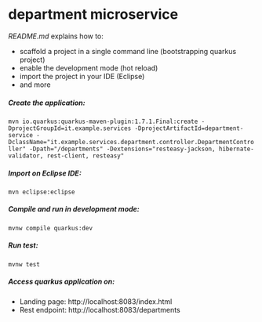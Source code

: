 # department microservice

_README.md_ explains how to:

 - scaffold a project in a single command line  (bootstrapping quarkus project)
 - enable the development mode (hot reload)
 - import the project in your IDE (Eclipse)
 - and more

#####  Create the application:

`mvn io.quarkus:quarkus-maven-plugin:1.7.1.Final:create -DprojectGroupId=it.example.services -DprojectArtifactId=department-service -DclassName="it.example.services.department.controller.DepartmentController" -Dpath="/departments" -Dextensions="resteasy-jackson, hibernate-validator, rest-client, resteasy"`

##### Import on Eclipse IDE:

`mvn eclipse:eclipse`

##### Compile and run in development mode:

`mvnw compile quarkus:dev`

##### Run test:

`mvnw test`

##### Access quarkus application on:

- Landing page:  http://localhost:8083/index.html
- Rest endpoint:  http://localhost:8083/departments